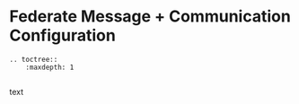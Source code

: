 # Federate Message + Communication Configuration




```eval_rst
.. toctree::
    :maxdepth: 1


```

text